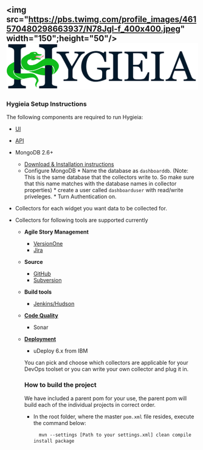 <img src="https://pbs.twimg.com/profile_images/461570480298663937/N78Jgl-f_400x400.jpeg" width="150";height="50"/>![Image](/UI/src/assets/images/Hygieia_b.png)
--
### Hygieia Setup Instructions
The following components are required to run Hygieia:

* [UI](https://github.com/capitalone/Hygieia/tree/master/UI)
* [API](https://github.com/capitalone/Hygieia/tree/master/api)
* MongoDB 2.6+
     * [Download & Installation instructions](https://www.mongodb.org/downloads#previous)
     * Configure MongoDB
      * Name the database as `dashboarddb`. (Note: This is the same database that the collectors write to. So make sure that this name matches with the database names in collector properties)
      * create a user called `dashboarduser` with read/write priveleges.
      * Turn Authentication on.


* Collectors for each widget you want data to be collected for.
* Collectors for following tools are supported currently

  * **Agile Story Management**
    * [VersionOne](https://github.com/capitalone/Hygieia/tree/master/VersionOneFeatureCollector)
    * [Jira](https://github.com/capitalone/Hygieia/tree/master/JiraFeatureCollector)
  * **Source**
    * [GitHub](https://github.com/capitalone/Hygieia/tree/master/GitHubSourceCodeCollector)
    * [Subversion](https://github.com/capitalone/Hygieia/tree/master/SourceCodeCollector)
  * **Build tools**
    * [Jenkins/Hudson](https://github.com/capitalone/Hygieia/tree/master/HudsonCollector)
  * [**Code Quality**](https://github.com/capitalone/Hygieia/tree/master/CodeQualityCollector)
    * Sonar
  * [**Deployment**](https://github.com/capitalone/Hygieia/tree/master/DeployCollector)
    * uDeploy 6.x from IBM

    You can pick and choose which collectors are applicable for your DevOps toolset or you can write your own collector and plug it in.

    ### How to build the project

    We have included a parent pom for your use, the parent pom will build each of the individual projects in correct order.

    * In the root folder, where the master `pom.xml` file resides, execute the command below:

            mvn --settings [Path to your settings.xml] clean compile install package
